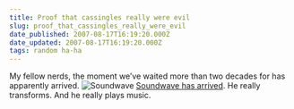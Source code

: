 ```yaml
---
title: Proof that cassingles really were evil
slug: proof_that_cassingles_really_were_evil
date_published: 2007-08-17T16:19:20.000Z
date_updated: 2007-08-17T16:19:20.000Z
tags: random ha-ha
---
```


My fellow nerds, the moment we’ve waited more than two decades for has apparently arrived.
![Soundwave](http://www.dashes.com/anil/images/soundwave-mp3.jpg)
[Soundwave has arrived](http://www.ncsx.com/2007/080607/soundwave_mp3.htm). He really transforms. And he really plays music.

